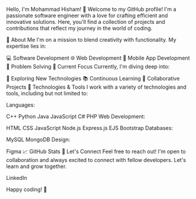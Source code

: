 Hello, I'm Mohammad Hisham! 👋
Welcome to my GitHub profile! I'm a passionate software engineer with a love for crafting efficient and innovative solutions. Here, you'll find a collection of projects and contributions that reflect my journey in the world of coding.

🚀 About Me
I'm on a mission to blend creativity with functionality. My expertise lies in:

💻 Software Development
🌐 Web Development
📱 Mobile App Development
🧠 Problem Solving
🌱 Current Focus
Currently, I'm diving deep into:

🚀 Exploring New Technologies
📚 Continuous Learning
🤝 Collaborative Projects
🔧 Technologies & Tools
I work with a variety of technologies and tools, including but not limited to:

Languages:

C++
Python
Java
JavaScript
C#
PHP
Web Development:

HTML
CSS
JavaScript
Node.js
Express.js
EJS
Bootstrap
Databases:

MySQL
MongoDB
Design:

Figma
📈 GitHub Stats
🤝 Let's Connect
Feel free to reach out! I'm open to collaboration and always excited to connect with fellow developers. Let's learn and grow together.

LinkedIn

Happy coding! 🚀
